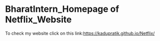 # BharatIntern_Homepage of Netflix_Website
To check my website click on this link:https://kadupratik.github.io/Netflix/
